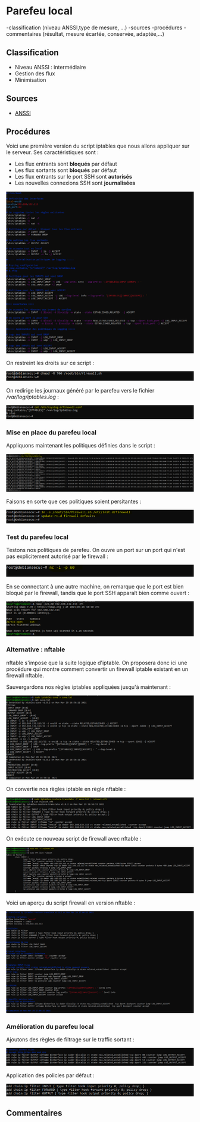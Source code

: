# Parefeu local

-classification (niveau ANSSI,type de mesure,  ...)
    -sources
    -procédures
    -commentaires (résultat, mesure écartée, conservée, adaptée,...)

## Classification

* Niveau ANSSI : intermédiaire
* Gestion des flux
* Minimisation


## Sources

* [ANSSI](https://www.ssi.gouv.fr/uploads/2016/01/linux_configuration-fr-v1.2.pdf)

## Procédures

Voici une première version du script iptables que nous allons appliquer sur le serveur. Ses caractéristiques sont :

* Les flux entrants sont **bloqués** par défaut
* Les flux sortants sont **bloqués** par défaut
* Les flux entrants sur le port SSH sont **autorisés**
* Les nouvelles connexions SSH sont **journalisées**

![](img/iptables_entrant/script_firewall.PNG)

On restreint les droits sur ce script :

![](img/iptables_entrant/droits_script_firewall.PNG)

On redirige les journaux généré par le parefeu vers le fichier _/var/log/iptables.log_ :

![](img/iptables_entrant/configuration_logging.PNG)

### Mise en place du parefeu local

Appliquons maintenant les politiques définies dans le script :

![](img/iptables_entrant/execution_firewall.PNG)

Faisons en sorte que ces politiques soient persitantes :

![](img/iptables_entrant/execution_auto_fw.PNG)

### Test du parefeu local

Testons nos politiques de parefeu. On ouvre un port sur un port qui n'est pas explicitement autorisé par le firewall :

![](img/iptables_entrant/test_part1.PNG)

En se connectant à une autre machine, on remarque que le port est bien bloqué par le firewall, tandis que le port SSH apparaît bien comme ouvert :

![](img/iptables_entrant/test_part2.PNG)

### Alternative : nftable

nftable s'impose que la suite logique d'iptable. On proposera donc ici une procédure qui montre comment convertir un firewall iptable existant en un firewall nftable.

Sauvergardons nos règles iptables appliquées jusqu'à maintenant :

![](img/convert_iptable2nftable/1_save_current_iptables_rules.PNG)

On convertie nos règles iptable en règle nftable :

![](img/convert_iptable2nftable/2_convert_iptable_to_nftable.PNG)

On exécute ce nouveau script de firewall avec nftable :

![](img/convert_iptable2nftable/3_execute_nftable_rules.PNG)

Voici un aperçu du script firewall en version nftable :

![](img/convert_iptable2nftable/4_save_as_firewall.nft.PNG)

### Amélioration du parefeu local

Ajoutons des règles de filtrage sur le traffic sortant :

![](img/iptables_output/1_output_rules.PNG)

Application des policies par défaut :

![](img/iptables_output/2_output_rules.PNG)

## Commentaires
